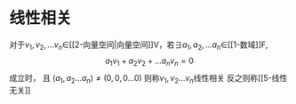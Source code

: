 # 线性相关
对于$v_1,v_2,\dots v_n \in$[[2-向量空间|向量空间]]V，若$\exists a_1,a_2,\dots a_n \in$[[1-数域]]F,
$$a_1v_1+a_2v_2+\dots a_nv_n=0$$
成立时， 且 ($a_1,a_2\dots a_n)\neq(0,0,0\dots 0$)
则称$v_1,v_2\dots v_n$线性相关
反之则称[[5-线性无关]]